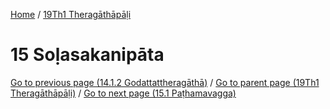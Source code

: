 
[Home](/) / [19Th1 Theragāthāpāḷi](../19Th1.md)

# 15 Soḷasakanipāta


[Go to previous page (14.1.2 Godattattheragāthā)](14/14.1/14.1.2.md) / [Go to parent page (19Th1 Theragāthāpāḷi)](0.md) / [Go to next page (15.1 Paṭhamavagga)](15/15.1.md)


